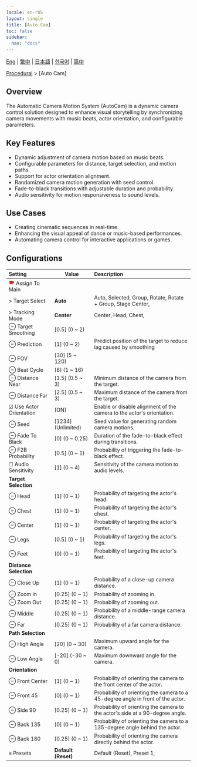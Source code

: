 ```yaml
---
locale: en-rUS
layout: single
title: [Auto Cam]
toc: false
sidebar:
  nav: "docs"
---
```

[Eng](/dancexr/menu/2025.5/motion/auto_cam) | [繁中](/tw/dancexr/menu/2025.5/motion/auto_cam) | [日本語](/jp/dancexr/menu/2025.5/motion/auto_cam) | [한국어](/kr/dancexr/menu/2025.5/motion/auto_cam) | [简中](/zh/dancexr/menu/2025.5/motion/auto_cam)

[Procedural](../menu#Procedural) > [Auto Cam]


## Overview
The Automatic Camera Motion System (AutoCam) is a dynamic camera control solution designed to enhance visual storytelling by synchronizing camera movements with music beats, actor orientation, and configurable parameters.

## Key Features
- Dynamic adjustment of camera motion based on music beats.
- Configurable parameters for distance, target selection, and motion paths.
- Support for actor orientation alignment.
- Randomized camera motion generation with seed control.
- Fade-to-black transitions with adjustable duration and probability.
- Audio sensitivity for motion responsiveness to sound levels.

## Use Cases
- Creating cinematic sequences in real-time.
- Enhancing the visual appeal of dance or music-based performances.
- Automating camera control for interactive applications or games.

## Configurations

| Setting | Value | Description |
| :--- | --- | :--- |
| <img src="/images/icon/ic_videocam.png" alt="videocam icon"/> Assign To Main || 
| > Target Select | **Auto** | Auto, Selected, Group, Rotate, Rotate + Group, Stage Center,  |
| > Tracking Mode | **Center** | Center, Head, Chest,  |
| ⊖ Target Smoothing | [0.5] (0 ~ 2) | 
| ⊖ Prediction | [1] (0 ~ 2) | Predict position of the target to reduce lag caused by smoothing
| ⊖ FOV | [30] (5 ~ 120) | 
| ⊖ Beat Cycle | [8] (1 ~ 16) | 
| ⊖ Distance Near | [1.5] (0.5 ~ 3) | Minimum distance of the camera from the target.
| ⊖ Distance Far | [2.5] (0.5 ~ 3) | Maximum distance of the camera from the target.
| ☑ Use Actor Orientation | [ON] | Enable or disable alignment of the camera to the actor's orientation.
| ⊖ Seed | [1234] (Unlimited) | Seed value for generating random camera motions.
| ⊖ Fade To Black | [0] (0 ~ 0.25) | Duration of the fade-to-black effect during transitions.
| ⊖ F2B Probability | [0.5] (0 ~ 1) | Probability of triggering the fade-to-black effect.
| ☐ Audio Sensitivity | [1] (0 ~ 4) | Sensitivity of the camera motion to audio levels.
|  **Target Selection** || 
| ⊖ Head | [1] (0 ~ 1) | Probability of targeting the actor's head.
| ⊖ Chest | [1] (0 ~ 1) | Probability of targeting the actor's chest.
| ⊖ Center | [1] (0 ~ 1) | Probability of targeting the actor's center.
| ⊖ Legs | [0.5] (0 ~ 1) | Probability of targeting the actor's legs.
| ⊖ Feet | [0] (0 ~ 1) | Probability of targeting the actor's feet.
|  **Distance Selection** || 
| ⊖ Close Up | [1] (0 ~ 1) | Probability of a close-up camera distance.
| ⊖ Zoom In | [0.25] (0 ~ 1) | Probability of zooming in.
| ⊖ Zoom Out | [0.25] (0 ~ 1) | Probability of zooming out.
| ⊖ Middle | [0.25] (0 ~ 1) | Probability of a middle-range camera distance.
| ⊖ Far | [0.25] (0 ~ 1) | Probability of a far camera distance.
|  **Path Selection** || 
| ⊖ High Angle | [20] (0 ~ 30) | Maximum upward angle for the camera.
| ⊖ Low Angle | [-20] (-30 ~ 0) | Maximum downward angle for the camera.
|  **Orientation** || 
| ⊖ Front Center | [1] (0 ~ 1) | Probability of orienting the camera to the front center of the actor.
| ⊖ Front 45 | [0] (0 ~ 1) | Probability of orienting the camera to a 45-degree angle in front of the actor.
| ⊖ Side 90 | [0.25] (0 ~ 1) | Probability of orienting the camera to the actor's side at a 90-degree angle.
| ⊖ Back 135 | [0] (0 ~ 1) | Probability of orienting the camera to a 135-degree angle behind the actor.
| ⊖ Back 180 | [0.25] (0 ~ 1) | Probability of orienting the camera directly behind the actor.
| ≡ Presets | **Default (Reset)** | Default (Reset), Preset 1,  |
